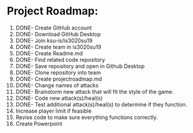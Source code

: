 # Project Roadmap:
1. DONE- Create GitHub account
2. DONE- Download GitHub Desktop
3. DONE- Join ksu-is/is3020su19
4. DONE- Create team in is3020su19
5. DONE- Create Readme.md
6. DONE- Find related code repository
7. DONE- Save repository and open in Github Desktop
8. DONE- Clone repository into team 
9. DONE- Create projectroadmap.md
10. DONE- Change names of attacks
11. DONE- Brainstorm new attack that will fit the style of the game. 
12. DONE- Code new attack(s)/heal(s)
13. DONE- Test additional attack(s)/heal(s) to determine if they function.
14. Increase player limit if feasible
15. Revise code to make sure everything functions correctly. 
16. Create Powerpoint
